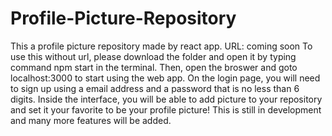 # Profile-Picture-Repository
This a profile picture repository made by react app.
URL: coming soon
To use this without url, please download the folder and open it by typing command npm start in the terminal. Then, open the broswer and goto localhost:3000 to start using the web app.
On the login page, you will need to sign up using a email address and a password that is no less than 6 digits.
Inside the interface, you will be able to add picture to your repository and set it your favorite to be your profile picture!
This is still in development and many more features will be added.
